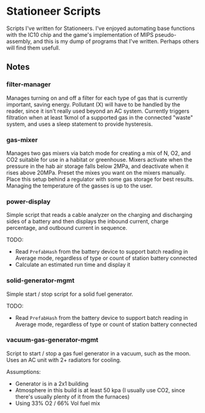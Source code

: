 # Stationeer Scripts
Scripts I've written for Stationeers. I've enjoyed automating base functions with the IC10 chip and the game's implementation of MIPS pseudo-assembly, and this is my dump of programs that I've written. Perhaps others will find them usefull.

## Notes
### filter-manager

Manages turning on and off a filter for each type of gas that is currently important, saving energy. Pollutant (X) will have to be handled by the reader, since it isn't really used beyond an AC system. Currently triggers filtration when at least 1kmol of a supported gas in the connected "waste" system, and uses a sleep statement to provide hysteresis. 


### gas-mixer

Manages two gas mixers via batch mode for creating a mix of N, O2, and CO2 suitable for use in a habitat or greenhouse. Mixers activate when the pressure in the hab air storage falls below 2MPa, and deactivate when it rises above 20MPa. Preset the mixes you want on the mixers manually. Place this setup behind a regulator with some gas storage for best results. Managing the temperature of the gasses is up to the user. 


### power-display

Simple script that reads a cable analyzer on the charging and discharging sides of a battery and then displays the inbound current, charge percentage, and outbound current in sequence.

TODO:
- Read `PrefabHash` from the battery device to support batch reading in Average mode, regardless of type or count of station battery connected
- Calculate an estimated run time and display it

### solid-generator-mgmt

Simple start / stop script for a solid fuel generator.

TODO:
- Read `PrefabHash` from the battery device to support batch reading in Average mode, regardless of type or count of station battery connected

### vacuum-gas-generator-mgmt

Script to start / stop a gas fuel generator in a vacuum, such as the moon. Uses an AC unit with 2+ radiators for cooling.

Assumptions:
- Generator is in a 2x1 building
- Atmosphere in this build is at least 50 kpa (I usually use CO2, since there's usually plenty of it from the furnaces)
- Using 33% O2 / 66% Vol fuel mix
